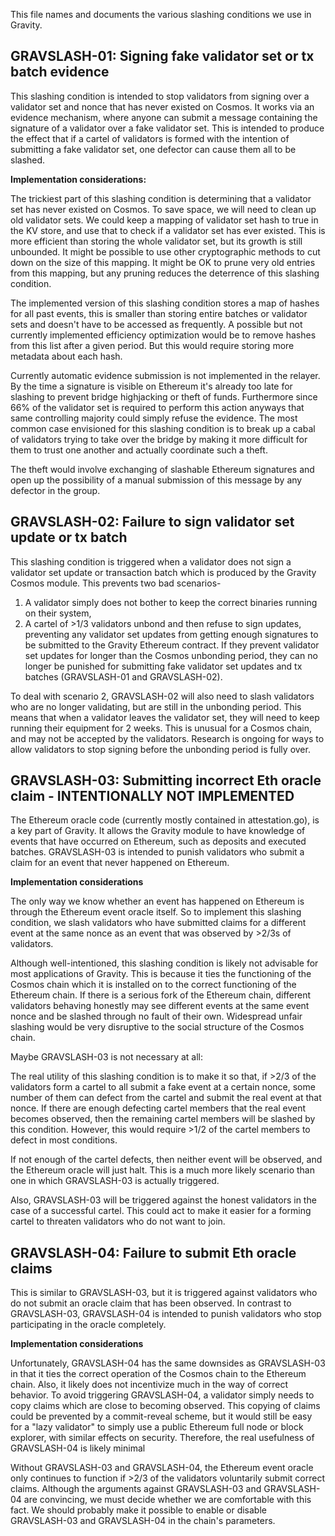 This file names and documents the various slashing conditions we use in Gravity.

## GRAVSLASH-01: Signing fake validator set or tx batch evidence

This slashing condition is intended to stop validators from signing over a validator set and nonce that has never existed on Cosmos. It works via an evidence mechanism, where anyone can submit a message containing the signature of a validator over a fake validator set. This is intended to produce the effect that if a cartel of validators is formed with the intention of submitting a fake validator set, one defector can cause them all to be slashed.

**Implementation considerations:**

The trickiest part of this slashing condition is determining that a validator set has never existed on Cosmos. To save space, we will need to clean up old validator sets. We could keep a mapping of validator set hash to true in the KV store, and use that to check if a validator set has ever existed. This is more efficient than storing the whole validator set, but its growth is still unbounded. It might be possible to use other cryptographic methods to cut down on the size of this mapping. It might be OK to prune very old entries from this mapping, but any pruning reduces the deterrence of this slashing condition.

The implemented version of this slashing condition stores a map of hashes for all past events, this is smaller than storing entire batches or validator sets and doesn't have to be accessed as frequently. A possible but not currently implemented efficiency optimization would be to remove hashes from this list after a given period. But this would require storing more metadata about each hash.

Currently automatic evidence submission is not implemented in the relayer. By the time a signature is visible on Ethereum it's already too late for slashing to prevent bridge highjacking or theft of funds. Furthermore since 66% of the validator set is required to perform this action anyways that same controlling majority could simply refuse the evidence. The most common case envisioned for this slashing condition is to break up a cabal of validators trying to take over the bridge by making it more difficult for them to trust one another and actually coordinate such a theft.

The theft would involve exchanging of slashable Ethereum signatures and open up the possibility of a manual submission of this message by any defector in the group.

## GRAVSLASH-02: Failure to sign validator set update or tx batch

This slashing condition is triggered when a validator does not sign a validator set update or transaction batch which is produced by the Gravity Cosmos module. This prevents two bad scenarios-

1. A validator simply does not bother to keep the correct binaries running on their system,
2. A cartel of >1/3 validators unbond and then refuse to sign updates, preventing any validator set updates from getting enough signatures to be submitted to the Gravity Ethereum contract. If they prevent validator set updates for longer than the Cosmos unbonding period, they can no longer be punished for submitting fake validator set updates and tx batches (GRAVSLASH-01 and GRAVSLASH-02).

To deal with scenario 2, GRAVSLASH-02 will also need to slash validators who are no longer validating, but are still in the unbonding period. This means that when a validator leaves the validator set, they will need to keep running their equipment for 2 weeks. This is unusual for a Cosmos chain, and may not be accepted by the validators. Research is ongoing for ways to allow validators to stop signing before the unbonding period is fully over.

## GRAVSLASH-03: Submitting incorrect Eth oracle claim - INTENTIONALLY NOT IMPLEMENTED

The Ethereum oracle code (currently mostly contained in attestation.go), is a key part of Gravity. It allows the Gravity module to have knowledge of events that have occurred on Ethereum, such as deposits and executed batches. GRAVSLASH-03 is intended to punish validators who submit a claim for an event that never happened on Ethereum.

**Implementation considerations**

The only way we know whether an event has happened on Ethereum is through the Ethereum event oracle itself. So to implement this slashing condition, we slash validators who have submitted claims for a different event at the same nonce as an event that was observed by >2/3s of validators.

Although well-intentioned, this slashing condition is likely not advisable for most applications of Gravity. This is because it ties the functioning of the Cosmos chain which it is installed on to the correct functioning of the Ethereum chain. If there is a serious fork of the Ethereum chain, different validators behaving honestly may see different events at the same event nonce and be slashed through no fault of their own. Widespread unfair slashing would be very disruptive to the social structure of the Cosmos chain.

Maybe GRAVSLASH-03 is not necessary at all:

The real utility of this slashing condition is to make it so that, if >2/3 of the validators form a cartel to all submit a fake event at a certain nonce, some number of them can defect from the cartel and submit the real event at that nonce. If there are enough defecting cartel members that the real event becomes observed, then the remaining cartel members will be slashed by this condition. However, this would require >1/2 of the cartel members to defect in most conditions.

If not enough of the cartel defects, then neither event will be observed, and the Ethereum oracle will just halt. This is a much more likely scenario than one in which GRAVSLASH-03 is actually triggered.

Also, GRAVSLASH-03 will be triggered against the honest validators in the case of a successful cartel. This could act to make it easier for a forming cartel to threaten validators who do not want to join.

## GRAVSLASH-04: Failure to submit Eth oracle claims

This is similar to GRAVSLASH-03, but it is triggered against validators who do not submit an oracle claim that has been observed. In contrast to GRAVSLASH-03, GRAVSLASH-04 is intended to punish validators who stop participating in the oracle completely.

**Implementation considerations**

Unfortunately, GRAVSLASH-04 has the same downsides as GRAVSLASH-03 in that it ties the correct operation of the Cosmos chain to the Ethereum chain. Also, it likely does not incentivize much in the way of correct behavior. To avoid triggering GRAVSLASH-04, a validator simply needs to copy claims which are close to becoming observed. This copying of claims could be prevented by a commit-reveal scheme, but it would still be easy for a "lazy validator" to simply use a public Ethereum full node or block explorer, with similar effects on security. Therefore, the real usefulness of GRAVSLASH-04 is likely minimal

Without GRAVSLASH-03 and GRAVSLASH-04, the Ethereum event oracle only continues to function if >2/3 of the validators voluntarily submit correct claims. Although the arguments against GRAVSLASH-03 and GRAVSLASH-04 are convincing, we must decide whether we are comfortable with this fact. We should probably make it possible to enable or disable GRAVSLASH-03 and GRAVSLASH-04 in the chain's parameters.
